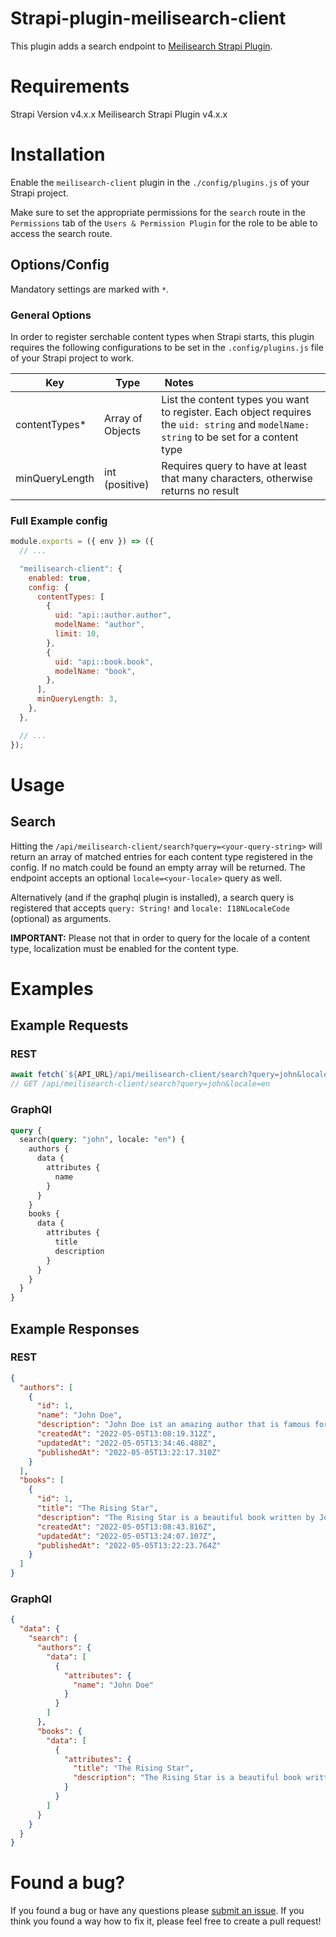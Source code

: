 # Strapi-plugin-meilisearch-client

This plugin adds a search endpoint to [Meilisearch Strapi Plugin](https://market.strapi.io/plugins/strapi-plugin-meilisearch).

# Requirements

Strapi Version v4.x.x
Meilisearch Strapi Plugin v4.x.x

# Installation

Enable the `meilisearch-client` plugin in the `./config/plugins.js` of your Strapi project.

Make sure to set the appropriate permissions for the `search` route in the `Permissions` tab of the `Users & Permission Plugin` for the role to be able to access the search route.

## Options/Config

Mandatory settings are marked with `*`.

### General Options

In order to register serchable content types when Strapi starts, this plugin requires the following configurations to be set in the `.config/plugins.js` file of your Strapi project to work.

| Key            | Type             | Notes                                                                                                                                    |
| -------------- | ---------------- | ---------------------------------------------------------------------------------------------------------------------------------------- |
| contentTypes\* | Array of Objects | List the content types you want to register. Each object requires the `uid: string` and `modelName: string` to be set for a content type |
| minQueryLength | int (positive)   | Requires query to have at least that many characters, otherwise returns no result                                                        |

### Full Example config

```JavaScript
module.exports = ({ env }) => ({
  // ...

  "meilisearch-client": {
    enabled: true,
    config: {
      contentTypes: [
        {
          uid: "api::author.author",
          modelName: "author",
          limit: 10,
        },
        {
          uid: "api::book.book",
          modelName: "book",
        },
      ],
      minQueryLength: 3,
    },
  },

  // ...
});
```

# Usage

## Search

Hitting the `/api/meilisearch-client/search?query=<your-query-string>` will return an array of matched entries for each content type registered in the config. If no match could be found an empty array will be returned. The endpoint accepts an optional `locale=<your-locale>` query as well.

Alternatively (and if the graphql plugin is installed), a search query is registered that accepts `query: String!` and `locale: I18NLocaleCode` (optional) as arguments.

**IMPORTANT:** Please not that in order to query for the locale of a content type, localization must be enabled for the content type.

# Examples

## Example Requests

### REST

```JavaScript
await fetch(`${API_URL}/api/meilisearch-client/search?query=john&locale=en`);
// GET /api/meilisearch-client/search?query=john&locale=en
```

### GraphQl

```graphql
query {
  search(query: "john", locale: "en") {
    authors {
      data {
        attributes {
          name
        }
      }
    }
    books {
      data {
        attributes {
          title
          description
        }
      }
    }
  }
}
```

## Example Responses

### REST

```json
{
  "authors": [
    {
      "id": 1,
      "name": "John Doe",
      "description": "John Doe ist an amazing author that is famous for his book \"The Rising Star\". In his works he likes to describe feelings of happiness and contempt using colorful metaphors.",
      "createdAt": "2022-05-05T13:08:19.312Z",
      "updatedAt": "2022-05-05T13:34:46.488Z",
      "publishedAt": "2022-05-05T13:22:17.310Z"
    }
  ],
  "books": [
    {
      "id": 1,
      "title": "The Rising Star",
      "description": "The Rising Star is a beautiful book written by John Doe.",
      "createdAt": "2022-05-05T13:08:43.816Z",
      "updatedAt": "2022-05-05T13:24:07.107Z",
      "publishedAt": "2022-05-05T13:22:23.764Z"
    }
  ]
}
```

### GraphQl

```json
{
  "data": {
    "search": {
      "authors": {
        "data": [
          {
            "attributes": {
              "name": "John Doe"
            }
          }
        ]
      },
      "books": {
        "data": [
          {
            "attributes": {
              "title": "The Rising Star",
              "description": "The Rising Star is a beautiful book written by John Doe."
            }
          }
        ]
      }
    }
  }
}
```

# Found a bug?

If you found a bug or have any questions please [submit an issue](https://github.com/HitkoDev/strapi-plugin-meilisearch-client/issues). If you think you found a way how to fix it, please feel free to create a pull request!
